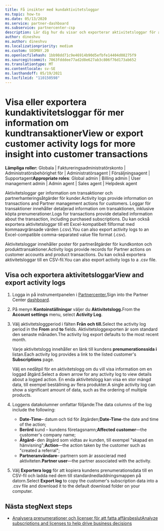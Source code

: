 ```yaml
---
title: Få insikter med kundaktivitetsloggar
ms.topic: how-to
ms.date: 05/13/2020
ms.service: partner-dashboard
ms.subservice: partnercenter-csp
description: Lär dig hur du visar och exporterar aktivitetsloggar för att få insikter om kundkontotransaktioner och andra kundrelaterade partnerhanteringsaktiviteter.
author: dineshvu
ms.author: dineshvu
ms.localizationpriority: medium
ms.custom: SEOMAY.20
ms.openlocfilehash: 1bb98dd71c9e46914b90d5efbfe14404d08275f9
ms.sourcegitcommit: 7063fdddee77ad2d8e627ab3c806f76d173ab652
ms.translationtype: MT
ms.contentlocale: sv-SE
ms.lasthandoff: 05/19/2021
ms.locfileid: "110150598"
---
```

# <a name="view-or-export-customer-activity-logs-for-more-insight-into-customer-transactions"></a><span data-ttu-id="ae80c-103">Visa eller exportera kundaktivitetsloggar för mer information om kundtransaktioner</span><span class="sxs-lookup"><span data-stu-id="ae80c-103">View or export customer activity logs for more insight into customer transactions</span></span>

<span data-ttu-id="ae80c-104">**Lämpliga roller:** Globala | Faktureringsadministratörskonto | Administratörsbehörighet för | Administratörsagent | Försäljningsagent | Supportagent</span><span class="sxs-lookup"><span data-stu-id="ae80c-104">**Appropriate roles**: Global admin | Billing admin | User management admin | Admin agent | Sales agent | Helpdesk agent</span></span>

<span data-ttu-id="ae80c-105">Aktivitetsloggar ger information om transaktioner och partnerhanteringsåtgärder för kunder.</span><span class="sxs-lookup"><span data-stu-id="ae80c-105">Activity logs provide information on transactions and Partner management actions for customers.</span></span> <span data-ttu-id="ae80c-106">Loggar för transaktioner innehåller detaljerad information om transaktionen, inklusive köpta prenumerationer.</span><span class="sxs-lookup"><span data-stu-id="ae80c-106">Logs for transactions provide detailed information about the transaction, including purchased subscriptions.</span></span> <span data-ttu-id="ae80c-107">Du kan också exportera aktivitetsloggar till ett Excel-kompatibelt filformat med kommaavgränsade värden (.csv).</span><span class="sxs-lookup"><span data-stu-id="ae80c-107">You can also export activity logs to an Excel-compatible comma-separated value file format (.csv).</span></span>

<span data-ttu-id="ae80c-108">Aktivitetsloggar innehåller poster för partneråtgärder för kundkonton och produkttransaktioner.</span><span class="sxs-lookup"><span data-stu-id="ae80c-108">Activity logs provide records for Partner actions on customer accounts and product transactions.</span></span> <span data-ttu-id="ae80c-109">Du kan också exportera aktivitetsloggar till en CSV-fil.</span><span class="sxs-lookup"><span data-stu-id="ae80c-109">You can also export activity logs to a .csv file.</span></span>

## <a name="view-and-export-activity-logs"></a><span data-ttu-id="ae80c-110">Visa och exportera aktivitetsloggar</span><span class="sxs-lookup"><span data-stu-id="ae80c-110">View and export activity logs</span></span>

1. <span data-ttu-id="ae80c-111">Logga in på instrumentpanelen i [Partnercenter.](https://partner.microsoft.com/dashboard)</span><span class="sxs-lookup"><span data-stu-id="ae80c-111">Sign into the Partner Center [dashboard](https://partner.microsoft.com/dashboard).</span></span>

2. <span data-ttu-id="ae80c-112">På menyn **Kontoinställningar** väljer du **Aktivitetslogg.**</span><span class="sxs-lookup"><span data-stu-id="ae80c-112">From the **Account settings** menu, select **Activity Log**.</span></span>

3. <span data-ttu-id="ae80c-113">Välj aktivitetsloggperiod i fälten **Från** **och till.**</span><span class="sxs-lookup"><span data-stu-id="ae80c-113">Select the activity log period in the **From** and **to** fields.</span></span> <span data-ttu-id="ae80c-114">Aktivitetsloggexporten är som standard den senaste månaden.</span><span class="sxs-lookup"><span data-stu-id="ae80c-114">The activity log export defaults to the most recent month.</span></span>

   <span data-ttu-id="ae80c-115">Varje aktivitetslogg innehåller en länk till kundens **prenumerationssida i** listan.</span><span class="sxs-lookup"><span data-stu-id="ae80c-115">Each activity log provides a link to the listed customer's **Subscriptions** page.</span></span>

   <span data-ttu-id="ae80c-116">Välj en nedåtpil för en aktivitetslogg om du vill visa information om en loggad åtgärd.</span><span class="sxs-lookup"><span data-stu-id="ae80c-116">Select a down arrow for any activity log to view details about a logged action.</span></span> <span data-ttu-id="ae80c-117">En enda aktivitetslogg kan visa en stor mängd data, till exempel beställning av flera produkter.</span><span class="sxs-lookup"><span data-stu-id="ae80c-117">A single activity log can show a significant amount of data, such as the ordering of multiple products.</span></span>

4. <span data-ttu-id="ae80c-118">Loggens datakolumner omfattar följande:</span><span class="sxs-lookup"><span data-stu-id="ae80c-118">The data columns of the log include the following:</span></span>
   - <span data-ttu-id="ae80c-119">**Date-Time**– datum och tid för åtgärden;</span><span class="sxs-lookup"><span data-stu-id="ae80c-119">**Date-Time**-the date and time of the action;</span></span>
   - <span data-ttu-id="ae80c-120">**Berörd** kund – kundens företagsnamn;</span><span class="sxs-lookup"><span data-stu-id="ae80c-120">**Affected customer**—the customer's company name;</span></span>
   - <span data-ttu-id="ae80c-121">**Åtgärd**– den åtgärd som vidtas av kunden, till exempel "skapad en hänvisning";</span><span class="sxs-lookup"><span data-stu-id="ae80c-121">**Action**—the action taken by the customer such as "created a referral";</span></span>
   - <span data-ttu-id="ae80c-122">**Partneranvändare**– partnern som är associerad med aktiviteten.</span><span class="sxs-lookup"><span data-stu-id="ae80c-122">**Partner user**—the partner associated with the activity.</span></span>

5. <span data-ttu-id="ae80c-123">Välj **Exportera logg** för att kopiera kundens prenumerationsdata till en CSV-fil och ladda ned dem till standardnedladdningsmappen på datorn.</span><span class="sxs-lookup"><span data-stu-id="ae80c-123">Select **Export log** to copy the customer's subscription data into a .csv file and download it to the default download folder on your computer.</span></span>

## <a name="next-steps"></a><span data-ttu-id="ae80c-124">Nästa steg</span><span class="sxs-lookup"><span data-stu-id="ae80c-124">Next steps</span></span>

- [<span data-ttu-id="ae80c-125">Analysera prenumerationer och licenser för att fatta affärsbeslut</span><span class="sxs-lookup"><span data-stu-id="ae80c-125">Analyze subscriptions and licenses to help drive business decisions</span></span>](analyze-subscriptions-licenses.md)
